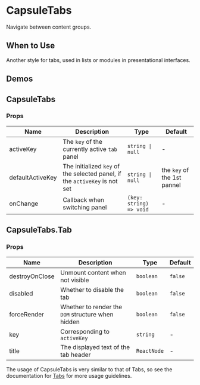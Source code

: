# CapsuleTabs

Navigate between content groups.

## When to Use

Another style for tabs, used in lists or modules in presentational interfaces.

## Demos

<code src="./demos/demo1.tsx"></code>

## CapsuleTabs

### Props

| Name | Description | Type | Default |
| --- | --- | --- | --- |
| activeKey | The `key` of the currently active `tab` panel | `string \| null` | - |
| defaultActiveKey | The initialized `key` of the selected panel, if the `activeKey` is not set | `string \| null` | the `key` of the 1st pannel |
| onChange | Callback when switching panel | `(key: string) => void` | - |

## CapsuleTabs.Tab

### Props

| Name           | Description                                       | Type        | Default |
| -------------- | ------------------------------------------------- | ----------- | ------- |
| destroyOnClose | Unmount content when not visible                  | `boolean`   | `false` |
| disabled       | Whether to disable the tab                        | `boolean`   | `false` |
| forceRender    | Whether to render the `DOM` structure when hidden | `boolean`   | `false` |
| key            | Corresponding to `activeKey`                      | `string`    | -       |
| title          | The displayed text of the tab header              | `ReactNode` | -       |

The usage of CapsuleTabs is very similar to that of Tabs, so see the documentation for [Tabs](/components/tabs) for more usage guidelines.
